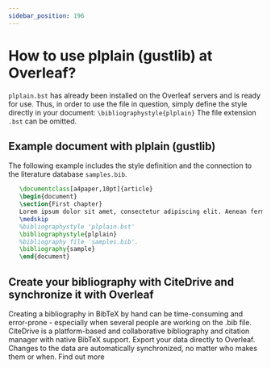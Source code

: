 ```yaml
---
sidebar_position: 196
---
```


# How to use plplain (gustlib) at Overleaf?
`plplain.bst` has already been installed on the Overleaf servers and is ready for use. Thus, in order to use the file in question, simply define the style directly in your document: `\bibliographystyle{plplain}` The file extension `.bst` can be omitted.

## Example document with plplain (gustlib)
The following example includes the style definition and the connection to the literature database `samples.bib`.
```tex
   \documentclass[a4paper,10pt]{article}
   \begin{document}
   \section{First chapter}
   Lorem ipsum dolor sit amet, consectetur adipiscing elit. Aenean fermentum justo massa, ut maximus mauris sodales et. Aenean vel elit a erat rhoncus pharetra.
   \medskip
   %bibliographystyle 'plplain.bst'
   \bibliographystyle{plplain}
   %bibliography file 'samples.bib'.
   \bibliography{sample}
   \end{document}
```

## Create your bibliography with CiteDrive and synchronize it with Overleaf
Creating a bibliography in BibTeX by hand can be time-consuming and error-prone - especially when several people are working on the .bib file. CiteDrive is a platform-based and collaborative bibliography and citation manager with native BibTeX support. Export your data directly to Overleaf. Changes to the data are automatically synchronized, no matter who makes them or when. Find out more